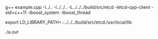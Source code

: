 g++ example.cpp -I../.. -I../../.. -L../../../build/src/etcd -letcd-cpp-client -std=c++11 -lboost_system -lboost_thread

export LD_LIBRARY_PATH=.:../../../build/src/etcd:/usr/local/lib

./a.out
